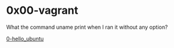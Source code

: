 # 0x00-vagrant

What the command uname print when I ran it without any option?

[0-hello_ubuntu](0-hello_ubuntu)
